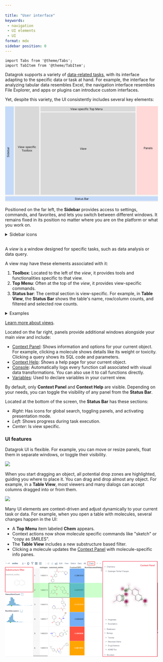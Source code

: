 ```yaml
---

title: "User interface"
keywords:
 - navigation
 - UI elements
 - UI
format: mdx
sidebar position: 0
---
```


```mdx-code-block
import Tabs from '@theme/Tabs';
import TabItem from '@theme/TabItem';
```

Datagrok supports a variety of [data-related tasks](../datagrok.md), with its
interface adapting to the specific data or task at hand. For example, the
interface for analyzing tabular data resembles Excel, the navigation interface
resembles File Explorer, and apps or plugins can introduce custom interfaces.

Yet, despite this variety, the UI consistently includes several key elements:

![](img/ui-elements.png)

<Tabs>
<TabItem value="Sidebar" label ="Sidebar" default>

Positioned on the far left, the **Sidebar** provides access to settings,
commands, and favorites, and lets you switch between different windows. It
remains fixed in its position no matter where you are on the platform or
what you work on.

<details>
<summary>Sidebar icons</summary>

* All Datagrok commands
* **Browse** view
* Favorites
* Your profile
* Help
* Settings
* Feedback

</details>

<br/>

</TabItem>
<TabItem value="view" label ="View">

A _view_ is a window designed for specific tasks, such as data analysis or data query.

A view may have these elements associated with it:

1. **Toolbox**: Located to the left of the _view_, it provides tools and
   functionalities specific to that view.
1. **Top Menu**: Often at the top of the _view_, it provides
   view-specific commands.
1. **Status bar**: The central section is view-specific. For example, in **Table
   View**, the **Status Bar** shows the table's name, row/column counts, and
   filtered and selected row counts.

<details>
<summary>Examples</summary>

<Tabs>
<TabItem value="table-view" label="Table View">

The [Table View](../navigation/views/table-view.md) is used to analyze tabular data.

Similar to Excel, the **Top Menu** lets you edit the dataset, format cells, and so on. The **Toolbox** lets you add [viewers](../../visualize/viewers/viewers.md), apply [layouts](../../visualize/view-layout.md), refresh dashboards,
and more.

![](img/table-view-marked-up.gif)

</TabItem>
<TabItem value="browse" label="Browse">

[Browse](views/browse.md) is used for navigation and data management. From its **Top Menu**, you can open local files, toggle preview, refresh the view, and more.

![](img/browse-marked-up.gif)

</TabItem>
<TabItem value="query-editor" label="Query Editor">

[Query Editor](../../access/databases/databases.mdx#query-editor) is the main
interface for executing database queries. From its **Top Menu**, you can run,
debug, or save changes to the query. <br/>

![](img/query-editor-view-0.png)

</TabItem>
</Tabs>

</details>

[Learn more about views](views/views.md).

</TabItem>

<TabItem value="panels" label ="Panels">

Located on the far right, panels provide additional windows alongside your main
_view_ and include:

* [Context Panel](../navigation/panels/panels.md#context-panel): Shows information and options for your current
  object. For example, clicking a molecule shows details
  like its weight or toxicity. Clicking a query shows its SQL code and
  parameters. 
* [Context Help](../navigation/panels/panels.md#context-help): Shows a help page for your current object.
* [Console](../navigation/panels/panels.md#console): Automatically logs every function call associated
  with visual data transformations. You can also use it to call functions
  directly.
* [Variables](../navigation/panels/panels.md#variables): Used to declare variables in your current view.

By default, only **Context Panel** and **Context Help** are visible. Depending
on your needs, you can toggle the visibility of any panel from the **Status Bar**.

</TabItem>
<TabItem value="status-bar" label ="Status Bar">

Located at the bottom of the screen, the **Status Bar** has these sections:
* _Right_: Has icons for global search, toggling panels, and activating presentation mode.
* _Left_: Shows progress during task execution.
* _Center_: Is view specific.

</TabItem>
</Tabs>

### UI features

Datagrok UI is flexible. For example, you can move or resize panels, float them
in separate windows, or toggle their visibility.

![](img/ui-docking.gif)

When you start dragging an object, all potential drop zones are highlighted,
guiding you where to place it. You can drag and drop almost any object. For
example, in a **Table View**, most viewers and many dialogs can accept columns
dragged into or from them. 

![](img/drag-and-drop-columns.gif)

<!--Expand examples to include other views. Reordering columns by dragging doesn't work?-->

Many UI elements are context-driven and adjust dynamically to your
current task or data. For example, when you open a table with molecules, several
changes happen in the UI:

* A **Top Menu** item labeled **Chem** appears.
* Context actions now show molecule specific commands like "sketch" or "copy as SMILES".
* The **Table View** includes a new substructure based filter.
* Clicking a molecule updates the [Context Panel](../navigation/panels/panels.md#context-panel) with molecule-specific info panes.

![Chem dataset exploration](../solutions/domains/chem/img/chem-exploration.png)
